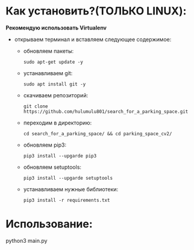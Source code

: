 # Как установить?(ТОЛЬКО LINUX):

**Рекомендую использовать Virtualenv**

* открываем терминал и вставляем следующее содержимое:
  - обновляем пакеты:

        sudo apt-get update -y
  - устанавливаем git:
  
        sudo apt install git -y
  - скачиваем репозиторий:

        git clone https://github.com/hulumulu801/search_for_a_parking_space.git
  - переходим в директорию:

        cd search_for_a_parking_space/ && cd parking_space_cv2/
  - обновляем pip3:

        pip3 install --upgarde pip3
  - обновляем setuptools:

        pip3 install --upgarde setuptools
  - устанавливаем нужные библиотеки:

        pip3 install -r requirements.txt
# Использование:

  python3 main.py
